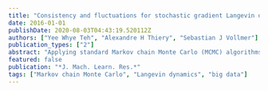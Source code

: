 ```yaml
---
title: "Consistency and fluctuations for stochastic gradient Langevin dynamics"
date: 2016-01-01
publishDate: 2020-08-03T04:43:19.520112Z
authors: ["Yee Whye Teh", "Alexandre H Thiery", "Sebastian J Vollmer"]
publication_types: ["2"]
abstract: "Applying standard Markov chain Monte Carlo (MCMC) algorithms to large data sets is computationally expensive. Both the calculation of the acceptance probability and the creation of informed proposals usually require an iteration through the whole data set. The …"
featured: false
publication: "*J. Mach. Learn. Res.*"
tags: ["Markov chain Monte Carlo", "Langevin dynamics", "big data"]
---
```


